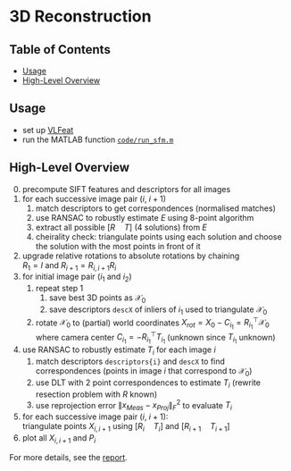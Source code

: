 # 3D Reconstruction

<!-- omit in toc -->
## Table of Contents

- [Usage](#usage)
- [High-Level Overview](#high-level-overview)

## Usage

- set up [VLFeat](https://www.vlfeat.org)
- run the MATLAB function [`code/run_sfm.m`](./code/run_sfm.m)

## High-Level Overview

0. precompute SIFT features and descriptors for all images
1. for each successive image pair ($i$, $i+1$)
   1. match descriptors to get correspondences (normalised matches)
   2. use RANSAC to robustly estimate $E$ using 8-point algorithm
   3. extract all possible $[R\quad T]$ (4 solutions) from $E$
   4. cheirality check: triangulate points using each solution and choose the solution with the most points in front of it
2. upgrade relative rotations to absolute rotations by chaining\
   $R_1 = I$ and $R_{i+1} = R_{i,i+1}R_i$
3. for initial image pair ($i_1$ and $i_2$)
   1. repeat step 1
      1. save best 3D points as $\mathcal X_0$
      2. save descriptors `descX` of inliers of $i_1$ used to triangulate $\mathcal X_0$
   2. rotate $\mathcal X_0$ to (partial) world coordinates $X_{rot} = X_0 - C_{i_1} = R_{i_1}^\top \mathcal X_0$ where camera center $C_{i_1} = -R_{i_1}^\top T_{i_1}$ (unknown since $T_{i_1}$ unknown)
4. use RANSAC to robustly estimate $T_i$ for each image $i$
   1. match descriptors `descriptors{i}` and `descX` to find correspondences (points in image $i$ that correspond to $\mathcal X_0$)
   2. use DLT with 2 point correspondences to estimate $T_i$ (rewrite resection problem with $R$ known)
   3. use reprojection error $\|x_{Meas} - x_{Proj}\|_F^2$ to evaluate $T_i$
5. for each successive image pair ($i$, $i+1$):\
   triangulate points $X_{i,i+1}$ using $[R_i\quad T_i]$ and $[R_{i+1}\quad T_{i+1}]$
6. plot all $X_{i,i+1}$ and $P_i$

For more details, see the [report](./Report.pdf).
